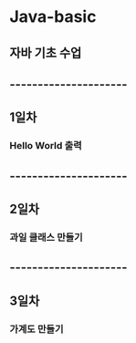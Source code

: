 # Java-basic

## 자바 기초 수업
## ---------------------
## 1일차
### Hello World 출력
## ---------------------
## 2일차
### 과일 클래스 만들기
## ---------------------
## 3일차
### 가계도 만들기
